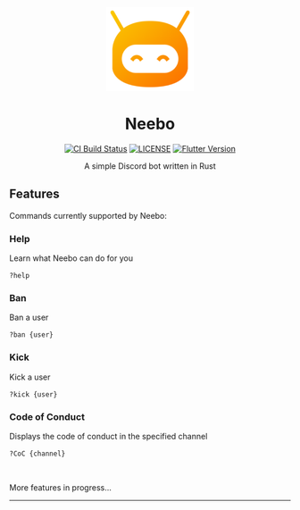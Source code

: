 <p align="center"><img src="assets/images/logo.png" alt="logo.png" height="150px"></p>
<h1 align="center">Neebo</h1>
<p align="center">
  <a href="https://github.com/kimathi-phil/neebo/actions/workflows/ci.yaml"><img alt="CI Build Status" src="https://github.com/kimathi-phil/neebo/actions/workflows/ci.yaml/badge.svg"/></a>
  <!-- <a href="https://codecov.io/gh/kimathi-phil/neebo"><img src="https://codecov.io/gh/kimathi-phil/neebo/branch/main/graph/badge.svg?token=rJxpkR1YTD"/></a> -->
  <a href="https://github.com/kimathi-phil/neebo/blob/main/LICENSE"><img alt="LICENSE" src="https://img.shields.io/github/license/mashape/apistatus.svg"/></a>
  <a href="https://flutter.dev/docs/development/tools/sdk/releases"><img alt="Flutter Version" src="https://img.shields.io/badge/Cargo-1.64.0-orange?logo=cargo"/></a>
</p>
<p align="center">A simple Discord bot written in Rust</p>

## Features
Commands currently supported by Neebo:

### Help
Learn what Neebo can do for you
```
?help
```

### Ban
Ban a user
```
?ban {user}
```
### Kick
Kick a user
```
?kick {user}
```

### Code of Conduct
Displays the code of conduct in the specified channel
```
?CoC {channel}
```
<br />

More features in progress...

---
